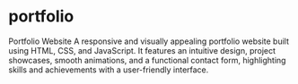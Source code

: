 # portfolio
Portfolio Website A responsive and visually appealing portfolio website built using HTML, CSS, and JavaScript. It features an intuitive design, project showcases, smooth animations, and a functional contact form, highlighting skills and achievements with a user-friendly interface.
